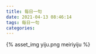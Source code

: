 ```yaml
---
title: 每日一句
date: 2021-04-13 08:46:14
tags: 每日一句
categories:
---
```

{% asset_img yiju.png meiriyiju %}
